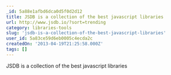 ```yaml
---
_id: 5a88e1afbd6dca0d5f0d2d12
title: JSDB is a collection of the best javascript libraries
url: http://www.jsdb.io/?sort=trending
category: libraries-tools
slug: 'jsdb-is-a-collection-of-the-best-javascript-libraries'
user_id: 5a83ce59d6eb0005c4ecda2c
createdOn: '2013-04-19T21:25:58.000Z'
tags: []
---
```


JSDB is a collection of the best javascript libraries
